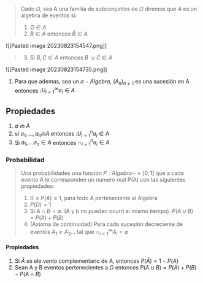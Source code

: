 > Dado $\Omega$, sea A una familia de subconjuntos de $\Omega$ diremos que A es un álgebra de eventos si: 
> 1. $\Omega \in A$
> 2. $B \in A$ entonces $\bar{B}\in A$

![[Pasted image 20230823154547.png]]
> 3. Si $B, C \in A$ entonces $B \ \cup C \in A$

![[Pasted image 20230823154735.png]]
1. Para que ademas, sea un $\sigma- Algebra$, $(A_{n})_{n \geq 1}$ es una sucesión en A entonces :$U^{\infty}_{i=1}a_{i} \in A$


## Propiedades
1. $\emptyset \ in \  A$
2. si $a_{1}, \dots, a_{n} in A$ entonces :$U^{n}_{i=1}a_{i} \in A$
3. Si $a_1, \dots a_n \in  A$ entonces $\cap^{n}_{i=1}a_{i}\in A$

### Probabilidad
> Una probabilidades una función $P:Algebra->[0,1]$ que a cada evento A le corresponden un numero real P(A) con las siguientes propiedades:
> 1. $0 \leq P(A) \leq 1$, para todo A perteneciente al Algebra
> 2. $P(\Omega)= 1$
> 3. Si $A \cap B = \emptyset$. (A y b no pueden ocurri al mismo tiempo). $P(A \cup B)=P(A)+P(B)$
> 4. (Axioma de continuidad) Para cada sucesión decreciente de eventos $A_{1} \geq A_{2}\dots$ tal que $\cap^{\infty}_{i=1}A_{i}=\emptyset$

#### Propiedades
1. Si $\bar{A}$ es ele vento complementario de A, entonces $P(\bar{A})=1-P(A)$
2. Sean A y B eventos pertenecientes a $\Omega$ entonces $P(A \cup B)= P(A)+P(B)-P(A \cap B)$
